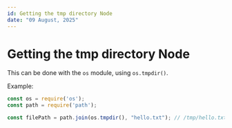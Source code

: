 ```yaml
---
id: Getting the tmp directory Node
date: "09 August, 2025"
---
```


# Getting the tmp directory Node

This can be done with the `os` module, using `os.tmpdir()`.

Example:

```js
const os = require('os');
const path = require('path');

const filePath = path.join(os.tmpdir(), "hello.txt"); // /tmp/hello.txt
```

